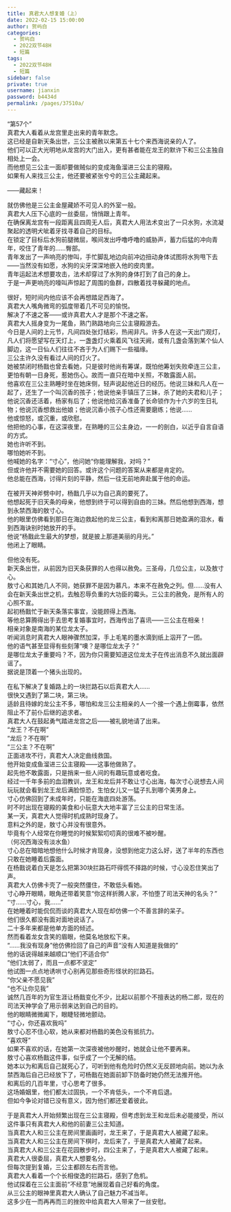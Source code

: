 ```yaml
---
title: 真君大人想复婚（上）
date: 2022-02-15 15:00:00
author: 贺屿白
categories:
  - 贺屿白
  - 2022双节48H
  - 短篇
tags: 
  - 2022双节48H
  - 短篇
sidebar: false
private: true
username: jianxin
password: b4434d
permalink: /pages/37510a/
---
```


“第57个”  
真君大人看着从龙宫里走出来的青年默念。  
这已经是自新天条出世，三公主被赦以来第五十七个来西海说亲的人了。  
他们可以正大光明地从龙宫的大门出入，更有甚者能在龙王的默许下和三公主独自相处上一会。  
而他想见三公主一面却要做贼似的变成海鱼溜进三公主的寝殿。  
如果有人来找三公主，他还要被紧张兮兮的三公主藏起来。  
  
——藏起来！  
  
就仿佛他是三公主金屋藏娇不可见人的外室一般。  
真君大人压下心底的一丝委屈，悄悄跟上青年。  
在确保离龙宫有一段距离且四周无人后，真君大人用法术变出了一只水狗，水流凝聚起的透明犬呲着牙找寻着自己的目标。  
在锁定了目标后水狗前腿微屈，喉间发出呼噜呼噜的威胁声，蓄力后猛的冲向青年，咬住了青年的……臀部。  
青年发出了一声响亮的惨叫，手忙脚乱地边向前冲边扭动身体试图将水狗甩下去——当然没有如愿，水狗的尖牙深深地嵌入他的皮肉里。  
青年运起法术想要攻击，法术却穿过了水狗的身体打到了自己的身上。  
于是一声更响亮的嚎叫声惊起了周围的鱼群，四散着找寻躲藏的地点。  
  
很好，短时间内他应该不会再想踏足西海了。  
真君大人嘴角微弯的弧度带着几不可见的愉悦。  
解决了不速之客——或许真君大人才是那个不速之客。  
真君大人摇身变为一尾鱼，熟门熟路地向三公主寝殿游去。  
今日是人间的上元节，凡间四处张灯结彩，热闹非凡。许多人在这一天出门观灯，凡人们将愿望写在天灯上，一盏盏灯火乘着风飞往天阙，或有几盏会落到某个仙人脚边，这一日仙人们往往不吝于为人们赐下一些福缘。  
三公主许久没有看过人间的灯火了。  
她被禁闭时杨戬也曾去看她，只是彼时他尚有筹谋，既怕他筹划失败牵连三公主，更怕有朝一日身死，惹她伤心。故而一直只在暗中关照，不敢露面人前。  
他喜欢在三公主熟睡时坐在她床侧，轻声说起他近日的经历。他说三妹和凡人在一起了，还生了一个叫沉香的孩子；他说他亲手镇压了三妹，杀了她的夫君和儿子；他说沉香还活着，杨家有后了；他说他给沉香准备了长命锁作为十六岁的生日礼物；他说沉香想救出他娘；他说沉香小孩子心性还需要磨练；他说……  
他或惊怒，或沉重，或欣慰。  
他把他的心事，在这深夜里，在熟睡的三公主身边，一一的剖白，以近乎自言自语的方式。  
她也许听不到。  
哪怕她听不到。  
他喊她的名字：“寸心”，他问她“你能理解我，对吗？”  
但或许他并不需要她的回答。或许这个问题的答案从来都是肯定的。  
他总能在西海，讨得片刻的平静，然后一往无前地奔赴属于他的命运。  
  
在被开天神斧劈中时，杨戬几乎以为自己真的要死了。  
他想起死于旧天条的母亲，他想到终于可以得到自由的三妹。然后他想到西海，想到永禁西海的敖寸心。  
他的眼里仿佛看到那日在海边救起他的龙三公主，看到和离那日她盈满的泪水，看到西海诀别时她放开的手。  
他说“杨戬此生最大的梦想，就是披上那道美丽的月光。”  
他闭上了眼睛。  
  
但他没有死。  
新天条出世，从前因为旧天条获罪的人也得以赦免。三圣母，几位公主，以及敖寸心。  
敖寸心和其她几人不同，她获罪不是因为慕凡，本来不在赦免之列。但……没有人会在新天条出世之机，去触忍辱负重的大功臣的霉头。三公主的赦免，是所有人的心照不宣。  
起初杨戬忙于新天条落实事宜，没能顾得上西海。  
等他总算腾得出手去思考复婚事宜时，西海传出了喜讯——三公主在相亲！  
相亲对象是南海的某位龙太子。  
听闻消息时真君大人眼神骤然加深，手上毛笔的墨水滴到纸上泅开了一团。  
他的语气甚至显得有些刻薄“噢？是哪位龙太子？”  
是哪位龙太子重要吗？不，因为你只需要知道这位龙太子在传出消息不久就出面辟谣了。  
据说是顶着一个猪头出现的。  
  
在私下解决了复婚路上的一块拦路石以后真君大人……  
很快又遇到了第二块，第三块。  
适龄且待嫁的龙公主不多，哪怕和龙三公主相亲的人一个接一个遇上倒霉事，依然阻止不了前仆后继的追求者。  
真君大人在鼓起勇气踏进龙宫之后——被礼貌地请了出来。  
“龙王？不在啊”  
“龙后？不在啊”  
“三公主？不在啊”  
正面进攻不行，真君大人决定曲线救国。  
他开始变成鱼溜进三公主寝殿——这事他做熟了。  
起先他不敢露面，只是捎来一些人间的有趣玩意或者吃食。  
经过一千年多前的血泪教训，龙王和龙后并不敢让寸心出海，每次寸心说想去人间玩玩就会看到龙王龙后满脸惊恐，生怕女儿又一猛子扎到哪个美男身上。  
寸心仿佛回到了未成年时，只能在海底四处游荡。  
时不时出现在寝殿的美食和小玩意大大地丰富了三公主的日常生活。  
某一天，真君大人觉得时机成熟时现身了。  
意料之外的是，敖寸心并没有很意外。  
毕竟有个人经常在你睡觉的时候絮絮叨叨真的很难不被吵醒。  
（何况西海没有淡水鱼）  
寸心总在暗暗地想他什么时候才肯现身，没想到他定力这么好，送了半年的东西也只敢在她睡着后露面。  
在杨戬说着白天是怎么把第30块拦路石吓得慌不择路的时候，寸心没忍住笑出了声。  
真君大人仿佛卡壳了一般突然僵住，不敢低头看她。  
寸心睁开眼睛，眼角还带着笑意“你这样折腾人家，不怕堕了司法天神的名头？”  
“寸……寸心，我……”  
在她睡着时能侃侃而谈的真君大人现在却仿佛一个不善言辞的呆子。  
他们很久都没有面对面地说话了。  
二十多年来都是他单方面的倾述。  
然而看着龙女含笑的眉眼，他莫名地放松下来。  
“……我没有现身”他仿佛捡回了自己的声音“没有人知道是我做的”  
他的话说得越来越顺口“他们不适合你”  
“他们太弱了，而且一点都不坚定”  
他试图一点点地诱哄寸心别再见那些奇形怪状的拦路石。  
“你父亲不愿见我”  
“也不让你见我”  
诚然几百年的为官生涯让杨戬变化不少，比起以前那个不擅表达的杨二郎，现在的司法天神学会了用示弱来达到自己的目的。  
他的眼睛微微阖下，眼睫轻微地颤动。  
“寸心，你还喜欢我吗”  
敖寸心忍不住心软，她从来都对杨戬的美色没有抵抗力。  
“喜欢呀”  
如果不喜欢的话，在她第一次深夜被他吵醒时，她就会让他不要再来。  
敖寸心喜欢杨戬这件事，似乎成了一个无解的结。  
她本以为和离后自己就死心了，可听到他有危险时仍然义无反顾地向前。她以为永禁西海后自己已经放下了，可杨戬在她面前卸下防备时她仍然无法推开他。  
和离后的几百年里，寸心思考了很多。  
这场婚姻里，他们都太过固执，一个不肯低头，一个不肯后退。  
但如今争论对错已没有意义，因为他们都还爱着彼此。  
  
于是真君大人开始频繁出现在三公主寝殿，但考虑到龙王和龙后未必能接受，所以这件事只有真君大人和他的前妻三公主知道。  
当真君大人和三公主在房间里画画时，龙王来了，于是真君大人被藏了起来。  
当真君大人和三公主在房间下棋时，龙后来了，于是真君大人被藏了起来。  
当真君大人和三公主在花园散步时，四公主来了，于是真君大人被藏了起来。  
真君大人很委屈，真君大人想要名分。  
但每次提到复婚，三公主都顾左右而言他。  
真君大人看着一个个长相俊逸的拦路石，感到了危机。  
他试探着在三公主面前“不经意”地展现着自己好看的角度。  
从三公主的眼神里真君大人确认了自己魅力不减当年。  
这多少在一而再再而三的挫败中给真君大人带来了一丝安慰。  
